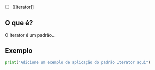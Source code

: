 
- [ ] [[Iterator]]
## O que é?
O Iterator é um padrão...

## Exemplo
```python
print("Adicione um exemplo de aplicação do padrão Iterator aqui")
```